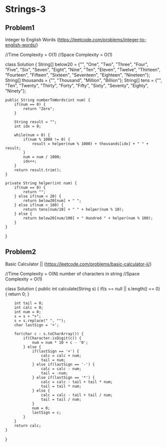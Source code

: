 # Strings-3

## Problem1

Integer to English Words (https://leetcode.com/problems/integer-to-english-words/)

//Time Complexity = O(1)
//Space Complexity = O(1)

class Solution {
String[] below20 = {"", "One", "Two", "Three", "Four", "Five", "Six", "Seven", "Eight", "Nine", "Ten", "Eleven", "Twelve", "Thirteen", "Fourteen", "Fifteen", "Sixteen", "Seventeen", "Eighteen", "Nineteen"};
String[] thousands = {"", "Thousand", "Million", "Billion"};
String[] tens = {"", "Ten", "Twenty", "Thirty", "Forty", "Fifty", "Sixty", "Seventy", "Eighty", "Ninety"};

    public String numberToWords(int num) {
        if(num == 0) {
            return "Zero";
        }

        String result = "";
        int idx = 0;

        while(num > 0) {
            if(num % 1000 != 0) {
                result = helper(num % 1000) + thousands[idx] + " " + result;
            }
            num = num / 1000;
            idx++;
        }
        return result.trim();
    }

    private String helper(int num) {
        if(num == 0) {
            return "";
        } else if(num < 20) {
            return below20[num] + " ";
        } else if(num < 100) {
            return tens[num/10] + " " + helper(num % 10);
        } else {
            return below20[num/100] + " Hundred " + helper(num % 100);
        }
    }

}

## Problem2

Basic Calculator || (https://leetcode.com/problems/basic-calculator-ii/)

//Time Complexity = O(N) number of characters in string
//Space Complexity = O(1)

class Solution {
public int calculate(String s) {
if(s == null || s.length() == 0) {
return 0;
}

        int tail = 0;
        int calc = 0;
        int num = 0;
        s = s + "+";
        s = s.replace(" ", "");
        char lastSign = '+';

        for(char c : s.toCharArray()) {
            if(Character.isDigit(c)) {
                num = num * 10 + c - '0';
            } else {
                if(lastSign == '+') {
                    calc = calc + num;
                    tail = num;
                } else if(lastSign == '-') {
                    calc = calc - num;
                    tail = -num;
                } else if(lastSign == '*') {
                    calc = calc - tail + tail * num;
                    tail = tail * num;
                } else {
                    calc = calc - tail + tail / num;
                    tail = tail / num;
                }
                num = 0;
                lastSign = c;
            }
        }
        return calc;
    }

}
